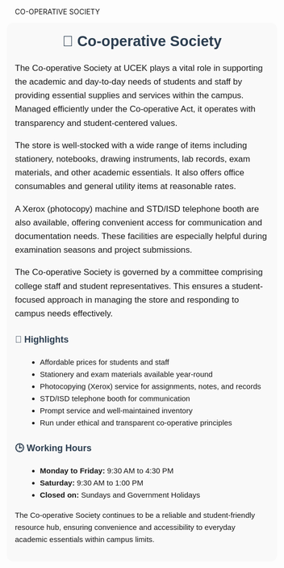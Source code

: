 CO-OPERATIVE SOCIETY

<!-- <div  style="width:620px; float:right; margin-left:20px;"><img src="images/co-opsoc.jpg" alt="Co-operative Society at UCEK" style="border-radius:2%; "></div>  -->

<section style="background-color: #f9f9f9; padding: 1rem; border-radius: 12px; font-family: Arial, sans-serif; line-height: 1.6; margin-left:-1rem; margin-right:-1rem;">
  <h2 style="text-align: center; color: #2c3e50; font-size: 1.8rem; margin-bottom: 1rem; margin-top:-0.2rem;">🛒 Co-operative Society</h2>
<div style="font-size:17px;">

  <p>
    The Co-operative Society at UCEK plays a vital role in supporting the academic and day-to-day needs of students and staff by providing essential supplies and services within the campus. Managed efficiently under the Co-operative Act, it operates with transparency and student-centered values.
  </p>
  <p>
    The store is well-stocked with a wide range of items including stationery, notebooks, drawing instruments, lab records, exam materials, and other academic essentials. It also offers office consumables and general utility items at reasonable rates.
  </p>
  <p>
    A Xerox (photocopy) machine and STD/ISD telephone booth are also available, offering convenient access for communication and documentation needs. These facilities are especially helpful during examination seasons and project submissions.
  </p>
  <p>
    The Co-operative Society is governed by a committee comprising college staff and student representatives. This ensures a student-focused approach in managing the store and responding to campus needs effectively.
  </p>

</div>

  <h3 style="margin-top: 1.5rem; color: #2c3e50; font-size:18px;">📌 Highlights</h3>
  <ul style="margin-left: 1.5rem;font-size:15px;">
    <li>Affordable prices for students and staff</li>
    <li>Stationery and exam materials available year-round</li>
    <li>Photocopying (Xerox) service for assignments, notes, and records</li>
    <li>STD/ISD telephone booth for communication</li>
    <li>Prompt service and well-maintained inventory</li>
    <li>Run under ethical and transparent co-operative principles</li>
  </ul>

  <h3 style="margin-top: 1.5rem; color: #2c3e50;font-size:18px;">🕒 Working Hours</h3>
  <ul style="margin-left: 1.5rem;font-size:15px;">
    <li><strong>Monday to Friday:</strong> 9:30 AM to 4:30 PM</li>
    <li><strong>Saturday:</strong> 9:30 AM to 1:00 PM</li>
    <li><strong>Closed on:</strong> Sundays and Government Holidays</li>
  </ul>

  <p style="margin-top: 1rem;font-size:15px;">
    The Co-operative Society continues to be a reliable and student-friendly resource hub, ensuring convenience and accessibility to everyday academic essentials within campus limits.
  </p>
</section>
